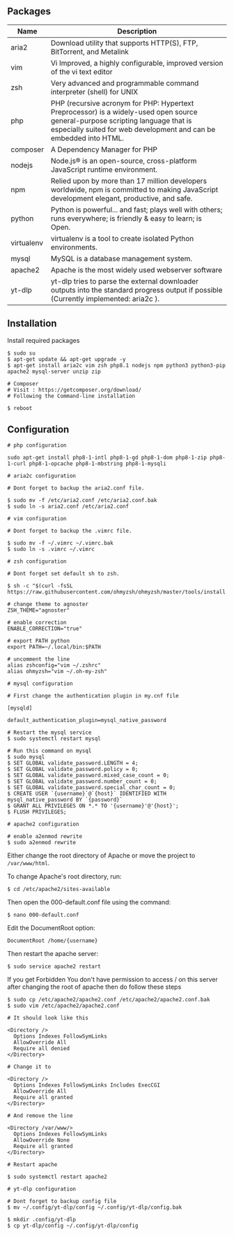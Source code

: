 ## Packages

| Name | Description |
| ---- | -------------------------------- |
| aria2 | Download utility that supports HTTP(S), FTP, BitTorrent, and Metalink |
| vim | Vi Improved, a highly configurable, improved version of the vi text editor |
| zsh | Very advanced and programmable command interpreter (shell) for UNIX |
| php | PHP (recursive acronym for PHP: Hypertext Preprocessor) is a widely-used open source general-purpose scripting language that is especially suited for web development and can be embedded into HTML. |
| composer | A Dependency Manager for PHP |
| nodejs | Node.js® is an open-source, cross-platform JavaScript runtime environment. |
| npm | Relied upon by more than 17 million developers worldwide, npm is committed to making JavaScript development elegant, productive, and safe. |\
| python | Python is powerful... and fast; plays well with others; runs everywhere; is friendly & easy to learn; is Open. |
| virtualenv | virtualenv is a tool to create isolated Python environments. |
| mysql | MySQL is a database management system. |
| apache2 | Apache is the most widely used webserver software |
| yt-dlp | yt-dlp tries to parse the external downloader outputs into the standard progress output if possible (Currently implemented: aria2c ). |

## Installation

Install required packages

```
$ sudo su
$ apt-get update && apt-get upgrade -y
$ apt-get install aria2c vim zsh php8.1 nodejs npm python3 python3-pip apache2 mysql-server unzip zip

# Composer
# Visit : https://getcomposer.org/download/
# Following the Command-line installation

$ reboot
```

## Configuration

```
# php configuration

sudo apt-get install php8-1-intl php8-1-gd php8-1-dom php8-1-zip php8-1-curl php8-1-opcache php8-1-mbstring php8-1-mysqli
```

```
# aria2c configuration 

# Dont forget to backup the aria2.conf file.

$ sudo mv -f /etc/aria2.conf /etc/aria2.conf.bak
$ sudo ln -s aria2.conf /etc/aria2.conf
```

```
# vim configuration

# Dont forget to backup the .vimrc file.

$ sudo mv -f ~/.vimrc ~/.vimrc.bak
$ sudo ln -s .vimrc ~/.vimrc  
```

```
# zsh configuration

# Dont forget set default sh to zsh.

$ sh -c "$(curl -fsSL https://raw.githubusercontent.com/ohmyzsh/ohmyzsh/master/tools/install.sh)"

# change theme to agnoster
ZSH_THEME="agnoster"

# enable correction
ENABLE_CORRECTION="true"

# export PATH python
export PATH=~/.local/bin:$PATH

# uncomment the line
alias zshconfig="vim ~/.zshrc"
alias ohmyzsh="vim ~/.oh-my-zsh"
```

```
# mysql configuration 

# First change the authentication plugin in my.cnf file

[mysqld]

default_authentication_plugin=mysql_native_password

# Restart the mysql service
$ sudo systemctl restart mysql

# Run this command on mysql
$ sudo mysql
$ SET GLOBAL validate_password.LENGTH = 4;
$ SET GLOBAL validate_password.policy = 0;
$ SET GLOBAL validate_password.mixed_case_count = 0;
$ SET GLOBAL validate_password.number_count = 0;
$ SET GLOBAL validate_password.special_char_count = 0;
$ CREATE USER `{username}`@`{host}` IDENTIFIED WITH mysql_native_password BY `{password}`
$ GRANT ALL PRIVILEGES ON *.* TO '{username}'@'{host}';
$ FLUSH PRIVILEGES; 
```

```
# apache2 configuration

# enable a2enmod rewrite
$ sudo a2enmod rewrite
```

Either change the root directory of Apache or move the project to `/var/www/html`.

To change Apache's root directory, run:

```
$ cd /etc/apache2/sites-available
```

Then open the 000-default.conf file using the command:

```
$ nano 000-default.conf
```

Edit the DocumentRoot option:

```
DocumentRoot /home/{username}
```

Then restart the apache server:

```
$ sudo service apache2 restart
```

If you get Forbidden You don't have permission to access / on this server after changing the root of apache then do follow these steps

```
$ sudo cp /etc/apache2/apache2.conf /etc/apache2/apache2.conf.bak
$ sudo vim /etc/apache2/apache2.conf

# It should look like this 

<Directory />
  Options Indexes FollowSymLinks
  AllowOverride All
  Require all denied
</Directory>

# Change it to

<Directory />
  Options Indexes FollowSymLinks Includes ExecCGI
  AllowOverride All
  Require all granted
</Directory>

# And remove the line

<Directory /var/www/>
  Options Indexes FollowSymLinks
  AllowOverride None
  Require all granted
</Directory>

# Restart apache

$ sudo systemctl restart apache2
```

```
# yt-dlp configuration

# Dont forget to backup config file
$ mv ~/.config/yt-dlp/config ~/.config/yt-dlp/config.bak

$ mkdir .config/yt-dlp
$ cp yt-dlp/config ~/.config/yt-dlp/config
```